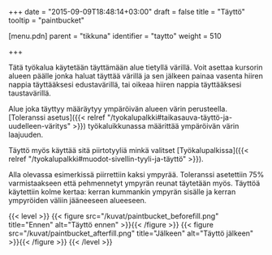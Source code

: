 +++
date = "2015-09-09T18:48:14+03:00"
draft = false
title = "Täyttö"
tooltip = "paintbucket"

[menu.pdn]
    parent = "tikkuna"
    identifier = "taytto"
    weight = 510

+++

Tätä työkalua käytetään täyttämään alue tietyllä värillä. Voit asettaa kursorin alueen päälle jonka haluat täyttää värillä ja sen
jälkeen painaa vasenta hiiren nappia täyttääksesi edustavärillä, tai oikeaa hiiren nappia täyttääksesi taustavärillä.

Alue joka täyttyy määräytyy ympäröivän alueen värin perusteella.
[Toleranssi asetus]({{< relref "/tyokalupalkki#taikasauva-täyttö-ja-uudelleen-väritys" >}}) työkaluikkunassa
määrittää ympäröivän värin laajuuden.

Täyttö myös käyttää sitä piirtotyyliä minkä valitset [Työkalupalkissa]({{< relref "/tyokalupalkki#muodot-sivellin-tyyli-ja-täyttö" >}}).

Alla olevassa esimerkissä piirrettiin kaksi ympyrää. Toleranssi asetettiin 75% varmistaakseen että pehmennetyt ympyrän reunat
täytetään myös. Täyttöä käytettiin kolme kertaa: kerran kummankin ympyrän sisälle ja kerran ympyröiden väliin jääneeseen
alueeseen.

{{< level >}}
    {{< figure src="/kuvat/paintbucket_beforefill.png" title="Ennen"  alt="Täyttö ennen" >}}{{< /figure >}}
    {{< figure src="/kuvat/paintbucket_afterfill.png" title="Jälkeen" alt="Täyttö jälkeen" >}}{{< /figure >}}
{{< /level >}}
